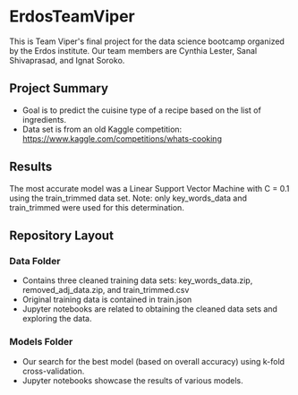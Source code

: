 # ErdosTeamViper
This is Team Viper's final project for the data science bootcamp organized by the Erdos institute. Our team members are Cynthia Lester, Sanal Shivaprasad, and Ignat Soroko.  

## Project Summary
- Goal is to predict the cuisine type of a recipe based on the list of ingredients.
- Data set is from an old Kaggle competition: <https://www.kaggle.com/competitions/whats-cooking>

## Results
The most accurate model was a Linear Support Vector Machine with C = 0.1 using the train_trimmed data set. Note: only key_words_data and train_trimmed were used for this determination.

## Repository Layout
### Data Folder
- Contains three cleaned training data sets: key_words_data.zip, removed_adj_data.zip, and train_trimmed.csv
- Original training data is contained in train.json
- Jupyter notebooks are related to obtaining the cleaned data sets and exploring the data.

### Models Folder
- Our search for the best model (based on overall accuracy) using k-fold cross-validation.
- Jupyter notebooks showcase the results of various models.
